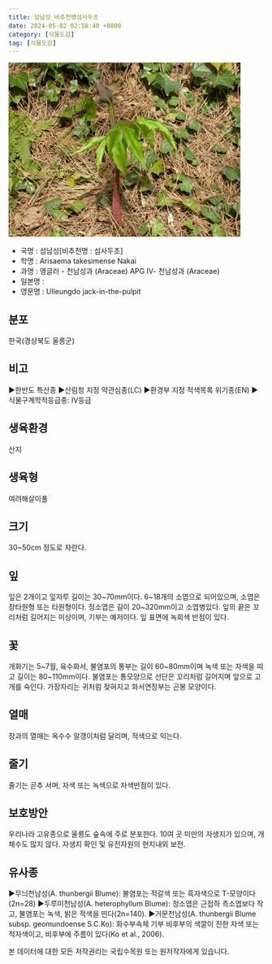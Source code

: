 ```yaml
---
title: 섬남성_비추천명섬사두초
date: 2024-05-02 02:58:40 +0800
category: [식물도감]
tag: [식물도감]
---
```




![섬남성[비추천명 : 섬사두초]](/assets/img/fileUpload/plants/basic/Araceae/Arisaema/9009/9009_1_th2.JPG)
- 국명 : 섬남성[비추천명 : 섬사두초]
- 학명 : Arisaema takesimense Nakai
- 과명 : 앵글러 - 천남성과 (Araceae) APG Ⅳ- 천남성과 (Araceae)
- 일본명 : 
- 영문명 : Ulleungdo jack-in-the-pulpit


## 분포
한국(경상북도 울릉군)
## 비고
▶한반도 특산종
▶산림청 지정 약관심종(LC)
▶환경부 지정 적색목록 위기종(EN)
▶식물구계학적등급종: IV등급
## 생육환경
산지
## 생육형
여려해살이풀
## 크기
30~50cm 정도로 자란다.
## 잎
잎은 2개이고 잎자루 길이는 30~70mm이다. 6~18개의 소엽으로 되어있으며, 소엽은 장타원형 또는 타원형이다. 정소엽은 길이 20~320mm이고 소엽병있다. 잎의 끝은 꼬리처럼 길어지는 미상이며, 기부는 예저이다. 잎 표면에 녹회색 반점이 있다.
## 꽃
개화기는 5~7월, 육수화서, 불염포의 통부는 길이 60~80mm이며 녹색 또는 자색을 띠고 길이는 80~110mm이다. 불염포는 통모양으로 선단은 꼬리처럼 길어지며 앞으로 고개를 숙인다. 가장자리는 귀처럼 젖혀지고 화서연장부는 곤봉 모양이다.
## 열매
장과의 열매는 옥수수 알갱이처럼 달리며, 적색으로 익는다.
## 줄기
줄기는 곧추 서며, 자색 또는 녹색으로 자색반점이 있다.
## 보호방안
우리나라 고유종으로 울릉도 숲속에 주로 분포한다. 10여 곳 미만의 자생지가 있으며, 개체수도 많지 않다. 자생지 확인 및 유전자원의 현지내외 보전.
## 유사종
▶무늬천남성(A. thunbergii Blume): 불염포는 적갈색 또는 흑자색으로 T-모양이다(2n=28)
▶두루미천남성(A. heterophyllum Blume): 정소엽은 근접하 측소엽보다 작고, 불염포는 녹색, 밝은 적색을 띤다(2n=140).
▶거문천남성(A. thunbergii Blume subsp. geomundoense S.C.Ko): 화수부속체 기부 비후부의 색깔이 진한 자색 또는 적자색이고, 비후부에 주름이 있다(Ko et al., 2006).






본 데이터에 대한 모든 저작권리는 국립수목원 또는 원저작자에게 있습니다.
